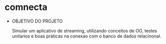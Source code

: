# comnecta

* OBJETIVO DO PROJETO 

  Simular um aplicativo de streaming, utilizando conceitos de OO, testes unitarios e boas práticas na conexao com o banco de dados relacinonal.

